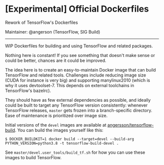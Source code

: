 # [Experimental] Official Dockerfiles

Rework of TensorFlow's Dockerfiles

Maintainer: @angerson (TensorFlow, SIG Build)

* * *

WIP Dockerfiles for building and using TensorFlow and related packages.

Nothing here is constant! If you see something that doesn't make sense or could
be better, chances are it could be improved.

The idea here is to create an easy-to-maintain Docker image that can build
TensorFlow and related tools. Challenges include reducing image size (CUDA for
instance is very big) and supporting manylinux2010 (which is why it uses
devtoolset-7. This depends on external toolchains in TensorFlow's bazelrc).

They should have as few external dependencies as possible, and ideally could be
built to target any TensorFlow version consistently: whenever TensorFlow
releases, `master` gets frozen into a branch-specific directory. Ease of
maintenance is prioritized over image size.

Initial versions of the `devel` images are available at
[angersson/tensorflow-build](https://hub.docker.com/r/angersson/tensorflow-build).
You can build the images yourself like this:

```
$ DOCKER_BUILDKIT=1 docker build --target=devel --build-arg PYTHON_VERSION=python3.8 -t tensorflow-build-devel .
```

See `master/devel.user_tools/build_tf.sh` for how you can use these images to
build TensorFlow.
